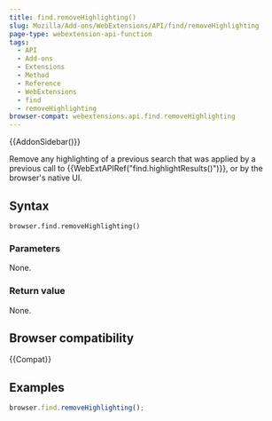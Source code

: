 ```yaml
---
title: find.removeHighlighting()
slug: Mozilla/Add-ons/WebExtensions/API/find/removeHighlighting
page-type: webextension-api-function
tags:
  - API
  - Add-ons
  - Extensions
  - Method
  - Reference
  - WebExtensions
  - find
  - removeHighlighting
browser-compat: webextensions.api.find.removeHighlighting
---
```


{{AddonSidebar()}}

Remove any highlighting of a previous search that was applied by a previous call to {{WebExtAPIRef("find.highlightResults()")}}, or by the browser's native UI.

## Syntax

```js-nolint
browser.find.removeHighlighting()
```

### Parameters

None.

### Return value

None.

## Browser compatibility

{{Compat}}

## Examples

```js
browser.find.removeHighlighting();
```

